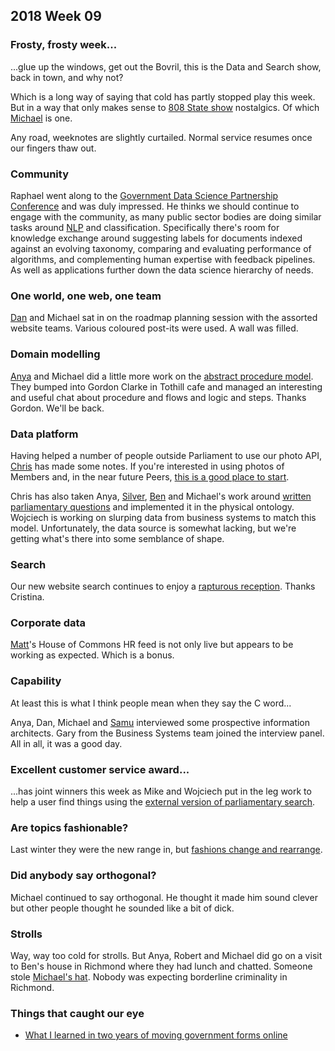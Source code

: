 ## 2018 Week 09

### Frosty, frosty week...

...glue up the windows, get out the Bovril, this is the Data and Search show, back in town, and why not?

Which is a long way of saying that cold has partly stopped play this week. But in a way that only makes sense to [808 State show](https://www.808state.com/sounds/808djs.htm) nostalgics. Of which [Michael](https://twitter.com/fantasticlife) is one.

Any road, weeknotes are slightly curtailed. Normal service resumes once our fingers thaw out.

### Community

Raphael went along to the [Government Data Science Partnership Conference](https://www.eventbrite.co.uk/e/government-data-science-partnership-conference-tickets-41280600387#) and was duly impressed. He thinks we should continue to engage with the community, as many public sector bodies are doing similar tasks around [NLP](https://en.wikipedia.org/wiki/Natural-language_processing) and classification. Specifically there's room for knowledge exchange around suggesting labels for documents indexed against an evolving taxonomy, comparing and evaluating performance of algorithms, and complementing human expertise with feedback pipelines. As well as applications further down the data science hierarchy of needs.

### One world, one web, one team

[Dan](https://twitter.com/dasbarrett) and Michael sat in on the roadmap planning session with the assorted website teams. Various coloured post-its were used. A wall was filled.

### Domain modelling

[Anya](https://twitter.com/bitten_) and Michael did a little more work on the [abstract procedure model](https://ukparliament.github.io/ontologies/procedure/procedure-ontology.html). They bumped into Gordon Clarke in Tothill cafe and managed an interesting and useful chat about procedure and flows and logic and steps. Thanks Gordon. We'll be back.

### Data platform

Having helped a number of people outside Parliament to use our photo API, [Chris](https://twitter.com/chrisalcockdev) has made some notes. If you're interested in using photos of Members and, in the near future Peers, [this is a good place to start](https://ukparliament.github.io/weeknotes.data-search/notes/photo-api/).

Chris has also taken Anya, [Silver](https://twitter.com/silveroliver), [Ben](https://twitter.com/benwoodhams) and Michael's work around [written parliamentary questions](https://ukparliament.github.io/ontologies/question-and-answer/question-and-answer-ontology.html) and implemented it in the physical ontology. Wojciech is working on slurping data from business systems to match this model. Unfortunately, the data source is somewhat lacking, but we're getting what's there into some semblance of shape.

### Search

Our new website search continues to enjoy a [rapturous reception](https://twitter.com/estrangeirada/status/968881979226718209). Thanks Cristina.

### Corporate data

[Matt](https://twitter.com/matiasgermanico)'s House of Commons HR feed is not only live but appears to be working as expected. Which is a bonus.

### Capability

At least this is what I think people mean when they say the C word...

Anya, Dan, Michael and [Samu](https://twitter.com/langsamu) interviewed some prospective information architects. Gary from the Business Systems team joined the interview panel. All in all, it was a good day.

### Excellent customer service award...

...has joint winners this week as Mike and Wojciech put in the leg work to help a user find things using the [external version of parliamentary search](http://search-material.parliament.uk/).

### Are topics fashionable?

Last winter they were the new range in, but [fashions change and rearrange](https://www.youtube.com/watch?v=rQ-oxhnBrOM).

### Did anybody say orthogonal?

Michael continued to say orthogonal. He thought it made him sound clever but other people thought he sounded like a bit of dick.

### Strolls

Way, way too cold for strolls. But Anya, Robert and Michael did go on a visit to Ben's house in Richmond where they had lunch and chatted. Someone stole [Michael's hat](https://twitter.com/fantasticlife/status/967552443298000897). Nobody was expecting borderline criminality in Richmond.

### Things that caught our eye

* [What I learned in two years of moving government forms online](https://medium.com/@jgee/what-i-learned-in-two-years-of-moving-government-forms-online-1edc4c2aa089)
